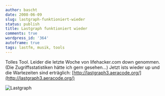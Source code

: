 ```yaml
---
author: bascht
date: 2008-06-09
slug: lastgraph-funktioniert-wieder
status: publish
title: Lastgraph funktioniert wieder
comments: true
wordpress_id: '364'
autoframe: true
tags: lastfm, musik, tools
---
```


Tolles Tool. Leider die letzte Woche von lifehacker.com down
genommen. (Die Zugriffsstatistiken hätte ich gern gesehen...) Jetzt
ists wieder up und die Wartezeiten sind erträglich:
[http://lastgraph3.aeracode.org/](http://lastgraph3.aeracode.org/)

![Lastgraph](https://img.bascht.com/uploads/big/db48d3653100307e674a77f8d2675dff.png)
